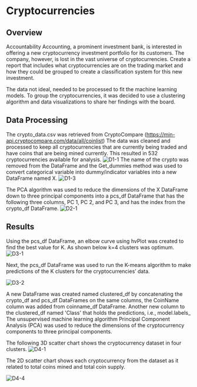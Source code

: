 # Cryptocurrencies

## Overview
Accountability Accounting, a prominent investment bank, is interested in offering a new cryptocurrency investment portfolio for its customers. The company, however, is lost in the vast universe of cryptocurrencies. Create a report that includes what cryptocurrencies are on the trading market and how they could be grouped to create a classification system for this new investment.

The data not ideal, needed to be processed to fit the machine learning models. To group the cryptocurrencies, it was decided to use a clustering algorithm and data visualizations to share her findings with the board.

## Data Processing
The crypto_data.csv was retrieved from CryptoCompare (https://min-api.cryptocompare.com/data/all/coinlist)
The data was cleaned and processed to keep all cryptocurrencies that are currently being traded and have coins that are being mined currently.
This resulted in 532 cryptocurrencies available for analysis.
![D1-1]()
The name of the crypto was removed from the DataFrame and the Get_dummies method was used to convert categorical variable into dummy/indicator variables into a new DataFrame named X.
![D1-3]()

The PCA algorithm was used to reduce the dimensions of the X DataFrame down to three principal components into a pcs_df DataFrame that has the following three columns, PC 1, PC 2, and PC 3, and has the index from the crypto_df DataFrame.
![D2-1]()

## Results
Using the pcs_df DataFrame, an elbow curve using hvPlot was created to find the best value for K.  As shown below k=4 clusters was optimum.
![D3-1]()

Next, the pcs_df DataFrame was used to run the K-means algorithm to make predictions of the K clusters for the cryptocurrencies’ data.

![D3-2]()

A new DataFrame was created named clustered_df by concatenating the crypto_df and pcs_df DataFrames on the same columns, the CoinName column was added from coinname_df DataFrame. Another new column to the clustered_df named 'Class' that holds the predictions, i.e., model.labels_
The unsupervised machine learning algorithm Principal Component Analysis (PCA) was used to reduce the dimensions of the cryptocurrency components to three principal components.  

The following 3D scatter chart shows the cryptocurrency dataset in four clusters.
![D4-1]()

The 2D scatter chart shows each cryptocurrency from the dataset as it related to total coins mined and total coin supply.

![D4-4]()














